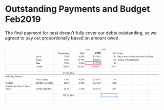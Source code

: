# Outstanding Payments and Budget Feb2019

The final payment for nest doesn't fully cover our debts outstanding, so we agreed to pay out proportionally based on amount owed.

![](../../.gitbook/assets/image%20%2810%29.png)

